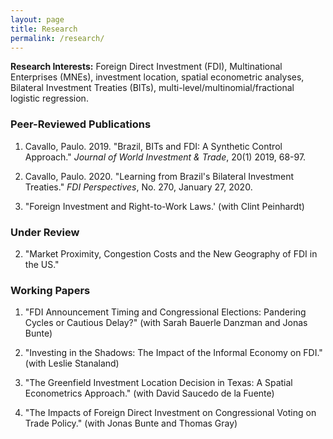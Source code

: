 ```yaml
---
layout: page
title: Research
permalink: /research/
---
```

**Research Interests:** Foreign Direct Investment (FDI), Multinational Enterprises (MNEs), investment location, spatial econometric analyses, Bilateral Investment Treaties (BITs), multi-level/multinomial/fractional logistic regression.

### Peer-Reviewed Publications

1. Cavallo, Paulo. 2019. "Brazil, BITs and FDI: A Synthetic Control Approach." *Journal of World Investment & Trade*, 20(1) 2019, 68-97.

2. Cavallo, Paulo. 2020. "Learning from Brazil's Bilateral Investment Treaties." *FDI Perspectives*, No. 270, January 27, 2020.

3. "Foreign Investment and Right-to-Work Laws.' (with Clint Peinhardt) 

### Under Review

2. "Market Proximity, Congestion Costs and the New Geography of FDI in the US."

### Working Papers

1. "FDI Announcement Timing and Congressional
Elections: Pandering Cycles or Cautious Delay?" (with Sarah Bauerle Danzman and Jonas Bunte)

2. "Investing in the Shadows: The Impact of the Informal Economy on FDI." (with Leslie Stanaland)

3. "The Greenfield Investment Location Decision in Texas: A Spatial Econometrics Approach." (with David Saucedo de la Fuente)

4. "The Impacts of Foreign Direct Investment on Congressional Voting on Trade Policy." (with Jonas Bunte and Thomas Gray)




